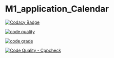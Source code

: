 # M1_application_Calendar

[![Codacy Badge](https://api.codacy.com/project/badge/Grade/7ffb4adfe56f49b3b38b7de468ac1d17)](https://app.codacy.com/gh/paarventhan1999/M1_application_Calendar?utm_source=github.com&utm_medium=referral&utm_content=paarventhan1999/M1_application_Calendar&utm_campaign=Badge_Grade_Settings)

[![code quality](https://api.codiga.io/project/29959/score/svg)](https://app.codiga.io/project/29959/dashboard)

[![code grade](https://api.codiga.io/project/29959/status/svg)](https://app.codiga.io/project/29959/dashboard)

[![Code Quality - Cppcheck](https://github.com/paarventhan1999/M1_application_Calendar/actions/workflows/cppcheck.yml/badge.svg)](https://github.com/paarventhan1999/M1_application_Calendar/actions/workflows/cppcheck.yml)


